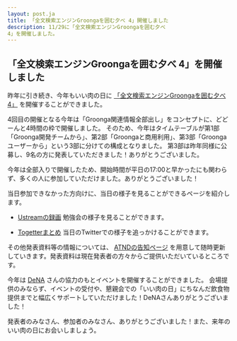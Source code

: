 ```yaml
---
layout: post.ja
title: 「全文検索エンジンGroongaを囲む夕べ 4」開催しました
description: 11/29に「全文検索エンジンGroongaを囲む夕べ
4」を開催しました。
---
```

## 「全文検索エンジンGroongaを囲む夕べ 4」を開催しました

昨年に引き続き、今年もいい肉の日に
[「全文検索エンジンGroongaを囲む夕べ4」](http://atnd.org/events/43461)
を開催することができました。

4回目の開催となる今年は「Groonga関連情報全部出し」をコンセプトに、どどーんと4時間の枠で開催しました。
そのため、今年はタイムテーブルが第1部「Groonga開発チームから」、第2部「Groongaと商用利用」、第3部「Groongaユーザーから」という3部に分けての構成となりました。
第3部は昨年同様に公募し、9名の方に発表していただきました！ありがとうございました。

今年は全部入りで開催したため、開始時間が平日の17:00と早かったにも関わらず、多くの人に参加していただけました。ありがとうございました！

当日参加できなかった方向けに、当日の様子を見ることができるページを紹介します。

-   [Ustreamの録画](http://www.ustream.tv/channel/groonga-night)
    勉強会の様子を見ることができます。

<!-- -->

-   [Togetterまとめ](http://togetter.com/li/598598)
    当日のTwitterでの様子を追っかけることができます。

その他発表資料等の情報については、
[ATNDの告知ページ](http://atnd.org/events/43461#document)
を用意して随時更新していきます。発表資料は現在発表者の方々からご提供いただいているところです。

今年は [DeNA](http://dena.com/)
さんの協力のもとイベントを開催することができました。
会場提供のみならず、イベントの受付や、懇親会での「いい肉の日」にちなんだ飲食物提供までと幅広くサポートしていただけました！DeNAさんありがとうございました！

発表者のみなさん、参加者のみなさん、ありがとうございました！また、来年のいい肉の日にお会いしましょう。
